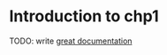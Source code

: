 # Introduction to chp1

TODO: write [great documentation](http://jacobian.org/writing/what-to-write/)
